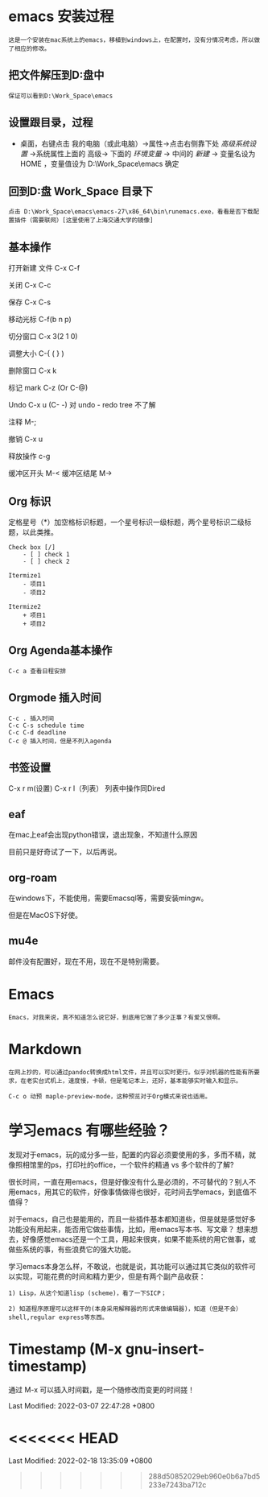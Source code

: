 # emacs 安装过程

	这是一个安装在mac系统上的emacs，移植到windows上，在配置时，没有分情况考虑，所以做了相应的修改。

## 把文件解压到D:盘中

	保证可以看到D:\Work_Space\emacs

## 设置跟目录，过程

- 桌面，右键点击 我的电脑（或此电脑）->属性->点击右侧靠下处 *高级系统设置* ->系统属性上面的 高级-> 下面的  *环境变量* -> 中间的 *新建* -> 变量名设为 HOME ，变量值设为  D:\Work_Space\emacs   确定

## 回到D:盘 Work_Space 目录下

	点击 D:\Work_Space\emacs\emacs-27\x86_64\bin\runemacs.exe，看看是否下载配置插件（需要联网）[这里使用了上海交通大学的镜像]

## 基本操作

打开新建  文件 C-x C-f

关闭   C-x C-c

保存   C-x C-s

移动光标  C-f(b n p)

切分窗口 C-x 3(2 1 0)

调整大小  C-{  ( } )

删除窗口  C-x k

标记 mark  C-z (Or C-@)

Undo C-x u (C- -)    对 undo - redo tree 不了解

注释      M-;

撤销 C-x u

释放操作 c-g

缓冲区开头   M-< 
缓冲区结尾   M-> 

## Org 标识
定格星号（*）加空格标识标题，一个星号标识一级标题，两个星号标识二级标题，以此类推。

	Check box [/]
		- [ ] check 1
		- [ ] check 2

	Itermize1
		- 项目1
		- 项目2
 
	Itermize2
		+ 项目1
		+ 项目2
		
## Org Agenda基本操作
	
	C-c a 查看日程安排
## Orgmode 插入时间

	C-c . 插入时间
	C-c C-s schedule time
	C-c C-d deadline
	C-c @ 插入时间，但是不列入agenda

## 书签设置

C-x r m(设置) 
C-x r l（列表）
列表中操作同Dired

## eaf

在mac上eaf会出现python错误，退出现象，不知道什么原因

目前只是好奇试了一下，以后再说。
	
## org-roam

在windows下，不能使用，需要Emacsql等，需要安装mingw。

但是在MacOS下好使。



## mu4e

邮件没有配置好，现在不用，现在不是特别需要。


# Emacs

	Emacs，对我来说，真不知道怎么说它好，到底用它做了多少正事？有爱又恨啊。

# Markdown

	在网上抄的，可以通过pandoc转换成html文件，并且可以实时更行。似乎对机器的性能有所要求，在老实台式机上，速度慢，卡顿，但是笔记本上，还好，基本能够实时输入和显示。

	C-c o 动预 maple-preview-mode，这种预览对于Org模式来说也适用。

# 学习emacs 有哪些经验？

发现对于emacs，玩的成分多一些，配置的内容必须要使用的多，多而不精，就像照相馆里的ps，打印社的office，一个软件的精通 vs 多个软件的了解? 
	
很长时间，一直在用emacs，但是好像没有什么是必须的，不可替代的？别人不用emacs，用其它的软件，好像事情做得也很好，花时间去学emacs，到底值不值得？
	
对于emacs，自己也是能用的，而且一些插件基本都知道些，但是就是感觉好多功能没有用起来，能否用它做些事情，比如，用emacs写本书、写文章？ 想来想去，好像感觉emacs还是一个工具，用起来很爽，如果不能系统的用它做事，或做些系统的事，有些浪费它的强大功能。

学习emacs本身怎么样，不敢说，也就是说，其功能可以通过其它类似的软件可以实现，可能花费的时间和精力更少，但是有两个副产品收获：

	1) Lisp，从这个知道lisp (scheme)，看了一下SICP；

	2) 知道程序原理可以这样干的(本身采用解释器的形式来做编辑器)，知道（但是不会）shell,regular express等东西。

# Timestamp (M-x gnu-insert-timestamp)

通过 M-x 可以插入时间戳，是一个随修改而变更的时间搓！

Last Modified: 2022-03-07 22:47:28 +0800

<<<<<<< HEAD
=======

Last Modified: 2022-02-18 13:35:09 +0800
>>>>>>> 288d50852029eb960e0b6a7bd5233e7243ba712c
